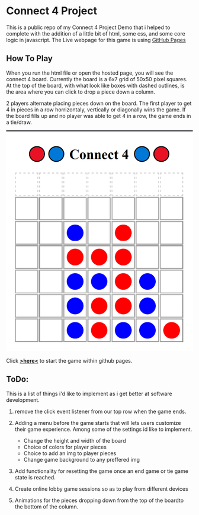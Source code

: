 # Connect 4 Project

This is a public repo of my Connect 4 Project Demo that i helped to complete with the addition of a little bit of html, some css, and some core logic in javascript.
The Live webpage for this game is using [GitHub Pages](https://pages.github.com/)


## How To Play

When you run the html file or open the hosted page, you will see the connect 4 board. Currently the board is a 6x7 grid of 50x50 pixel squares. At the top of the board, with what look like boxes with dashed outlines, is the area where you can click to drop a piece down a column.

2 players alternate placing pieces down on the board. The first player to get 4 in pieces in a row horrizontaly, vertically or diagonally wins the game. If the board fills up and no player was able to get 4 in a row, the game ends in a tie/draw.

![This should be a picture of a Connect 4 game winthin a page](imgs/Connect4V2.png)



Click **[>here<](https://papontem.github.io/15Connect4_Public_Demo/)** to start the game within github pages.

## ToDo:
This is a list of things i'd like to implement as i get better at software development.

1. remove the click event listener from our top row when the game ends.

2. Adding a menu before the game starts that  will lets users customize their game experience.
    Among some of the settings id like to implement.
    - Change the height and width of the board
    - Choice of colors for player pieces
    - Choice to add an img to player pieces
    - Change game background to any preffered img

3. Add functionality for resetting the game once an end game or tie game state is reached.

4. Create online lobby game sessions so as to play from different devices

5. Animations for the pieces dropping down from the top of the boardto the bottom of the column.
        